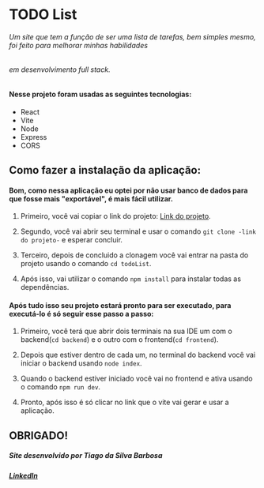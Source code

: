 # TODO List

###### Um site que tem a função de ser uma lista de tarefas, bem simples mesmo, foi feito para melhorar minhas habilidades
###### em desenvolvimento full stack.

#### Nesse projeto foram usadas as seguintes tecnologias:
- React
- Vite
- Node
- Express
- CORS

## Como fazer a instalação da aplicação:
#### Bom, como nessa aplicação eu optei por não usar banco de dados para que fosse mais "exportável", é mais fácil utilizar.

1. Primeiro, você vai copiar o link do projeto: [Link do projeto](https://github.com/tiagoproedu/todoList.git).

2. Segundo, você vai abrir seu terminal e usar o comando `git clone -link do projeto-` e esperar concluir.

3. Terceiro, depois de concluido a clonagem você vai entrar na pasta do projeto usando o comando `cd todoList`.

4. Após isso, vai utilizar o comando `npm install` para instalar todas as dependências.

#### Após tudo isso seu projeto estará pronto para ser executado, para executá-lo é só seguir esse passo a passo:

1. Primeiro, você terá que abrir dois terminais na sua IDE um com o backend(`cd backend`) e o outro com o frontend(`cd frontend`).

2. Depois que estiver dentro de cada um, no terminal do backend você vai iniciar o backend usando `node index`.

3. Quando o backend estiver iniciado você vai no frontend e ativa usando o comando `npm run dev`.

4. Pronto, após isso é só clicar no link que o vite vai gerar e usar a aplicação.

## OBRIGADO!

##### Site desenvolvido por Tiago da Silva Barbosa
##### [LinkedIn](https://www.linkedin.com/in/tiagoproedu/)